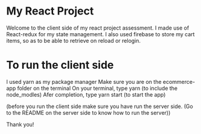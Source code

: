 # My React Project
Welcome to the client side of my react project assessment. 
I made use of React-redux for my state management. 
I also used firebase to store my cart items, so as to be able to retrieve on reload or relogin.


# To run the client side 
I used yarn as my package manager
Make sure you are on the ecommerce-app folder on the terminal
On your terminal, type yarn (to include the node_modles)
Afer completion, type yarn start (to start the app)

(before you run the client side make sure you have run the server side. (Go to the README on the server side to know how to run the server))


Thank you!


